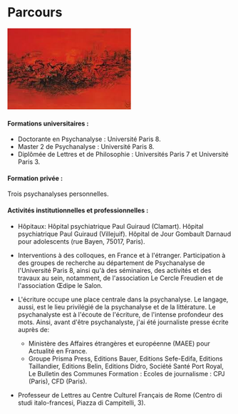 
#  Parcours


![test](images/images.jpg )




#### Formations universitaires :

- Doctorante en Psychanalyse : Université Paris 8.
- Master 2 de Psychanalyse : Université Paris 8.
- Diplômée de Lettres et de Philosophie : Universités Paris 7 et Université Paris 3.

#### Formation privée :
Trois psychanalyses personnelles.



#### Activités institutionnelles et professionnelles : 

- Hôpitaux:
Hôpital psychiatrique Paul Guiraud (Clamart).
Hôpital psychiatrique Paul Guiraud (Villejuif).
Hôpital de Jour Gombault Darnaud pour adolescents (rue Bayen, 75017, Paris).

- Interventions à des colloques, en France et à l'étranger. 
Participation à des groupes  de recherche au  département de Psychanalyse de l'Université Paris 8, ainsi qu'à des séminaires, des activités et des travaux au sein, notamment, de l'association Le Cercle Freudien et de l'association Œdipe le Salon. 

- L'écriture occupe une place centrale dans la psychanalyse. 
Le langage, aussi, est le lieu privilégié de la psychanalyse et de la littérature. Le psychanalyste est à l'écoute de l'écriture, de l'intense profondeur des mots. Ainsi, avant d'être psychanalyste, j'ai été journaliste presse écrite auprès de:
  - Ministère des Affaires étrangères et européenne (MAEE) pour Actualité en France.
  - Groupe Prisma Press,  Editions Bauer, Editions Sefe-Edifa, Editions Taillandier, Editions Belin, Editions Didro, 
     Société Santé Port Royal, Le Bulletin des Communes
     Formation : Ecoles de journalisme : CPJ (Paris), CFD (Paris).

- Professeur de Lettres au Centre Culturel Français de Rome (Centro di studi italo-francesi, Piazza di Campitelli, 3).


